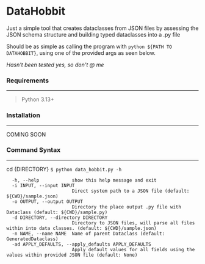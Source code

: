 # DataHobbit

Just a simple tool that creates dataclasses from JSON files by assessing the JSON schema structure and 
building typed dataclasses into a .py file

Should be as simple as calling the program with `python ${PATH TO DATAHOBBIT}`, using one of the provided args
as seen below.

*Hasn't been tested yes, so don't @ me*

### Requirements
_______
>Python 3.13+

### Installation
______

COMING SOON

### Command Syntax
_____

cd {DIRECTORY}
`$ python data_hobbit.py -h`

```optional arguments:
  -h, --help            show this help message and exit
  -i INPUT, --input INPUT
                        Direct system path to a JSON file (default: ${CWD}/sample.json)
  -o OUTPUT, --output OUTPUT
                        Directory the place output .py file with Dataclass (default: ${CWD}/sample.py)
  -d DIRECTORY, --directory DIRECTORY
                        Directory to JSON files, will parse all files within into data classes. (default: ${CWD}/sample.json)
  -n NAME, --name NAME  Name of parent Dataclass (default: GeneratedDataclass)
  -ad APPLY_DEFAULTS, --apply_defaults APPLY_DEFAULTS
                        Apply default values for all fields using the values within provided JSON file (default: None)
```